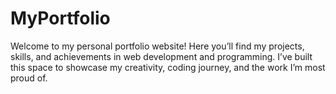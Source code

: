 # MyPortfolio
Welcome to my personal portfolio website! Here you’ll find my projects, skills, and achievements in web development and programming. I’ve built this space to showcase my creativity, coding journey, and the work I’m most proud of.
